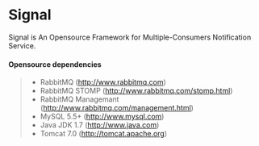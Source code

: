 Signal 
======

Signal is An Opensource Framework for Multiple-Consumers Notification Service.

#### Opensource dependencies ####

> * RabbitMQ (http://www.rabbitmq.com)
> * RabbitMQ STOMP (http://www.rabbitmq.com/stomp.html)
> * RabbitMQ Managemant (http://www.rabbitmq.com/management.html)
> * MySQL 5.5+ (http://www.mysql.com)
> * Java JDK 1.7 (http://www.java.com)
> * Tomcat 7.0 (http://tomcat.apache.org)